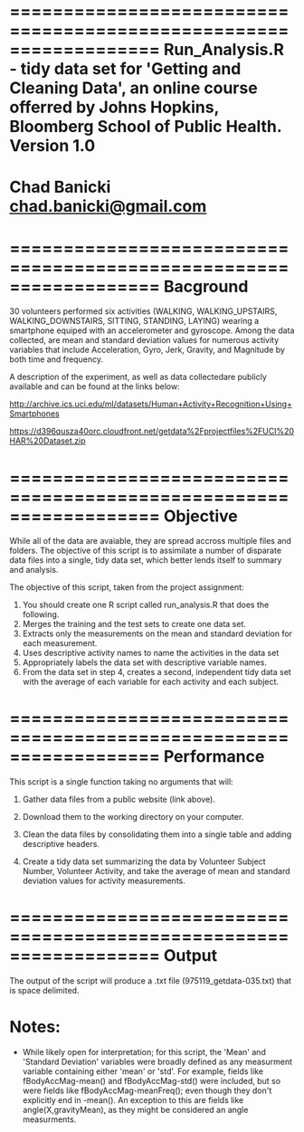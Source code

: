 ==================================================================
Run_Analysis.R - tidy data set for 'Getting and Cleaning Data', 
an online course offerred by Johns Hopkins, Bloomberg School of Public Health.
Version 1.0
==================================================================
Chad Banicki
chad.banicki@gmail.com
==================================================================


==================================================================
			Bacground
==================================================================

30 volunteers performed six activities (WALKING, WALKING_UPSTAIRS, WALKING_DOWNSTAIRS, SITTING, STANDING, LAYING) wearing a smartphone equiped with an accelerometer and gyroscope.  Among the data collected, are mean and standard deviation values for numerous 
activity variables that include Acceleration, Gyro, Jerk, Gravity, and Magnitude by both time and frequency. 

A description of the experiment, as well as data collectedare publicly available and can be found at the links below:

http://archive.ics.uci.edu/ml/datasets/Human+Activity+Recognition+Using+Smartphones 

https://d396qusza40orc.cloudfront.net/getdata%2Fprojectfiles%2FUCI%20HAR%20Dataset.zip 



==================================================================
			Objective
==================================================================

While all of the data are avaiable, they are spread accross multiple files and folders.  The objective of this script is to assimilate a number of disparate data files into a single, tidy data set, which better lends itself to summary and analysis.

The objective of this script, taken from the project assignment:

1) You should create one R script called run_analysis.R that does the following. 
2) Merges the training and the test sets to create one data set.
3) Extracts only the measurements on the mean and standard deviation for each measurement. 
4) Uses descriptive activity names to name the activities in the data set
5) Appropriately labels the data set with descriptive variable names. 
6) From the data set in step 4, creates a second, independent tidy data set with the average of each variable for each activity and each subject.



==================================================================
			Performance
==================================================================



This script is a single function taking no arguments that will:

1) Gather data files from a public website (link above).

2) Download them to the working directory on your computer.

3) Clean the data files by consolidating them into a single table and adding descriptive headers. 

4) Create a tidy data set summarizing the data by Volunteer Subject Number, Volunteer Activity, and
take the average of mean and standard deviation values for activity measurements.


==================================================================
			Output
==================================================================

The output of the script will produce a .txt file (975119_getdata-035.txt) that is space delimited. 



Notes: 
======
- While likely open for interpretation; for this script, the 'Mean' and 'Standard Deviation' variables were broadly defined as any measurment variable containing either 'mean' or 'std'.  For example, fields like fBodyAccMag-mean()
and fBodyAccMag-std() were included, but so were fields like fBodyAccMag-meanFreq(); even though they don't explicitly end in -mean().  An exception to this are fields like angle(X,gravityMean), as they might be considered an angle measurments.   
